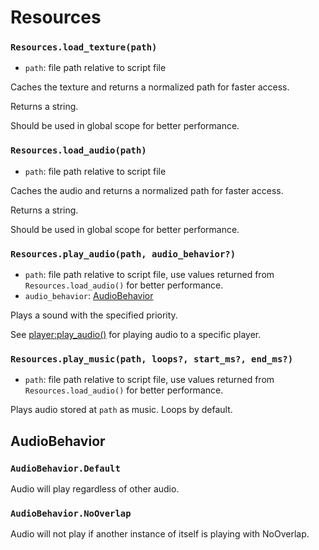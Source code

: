 # Resources

### `Resources.load_texture(path)`

- `path`: file path relative to script file

Caches the texture and returns a normalized path for faster access.

Returns a string.

Should be used in global scope for better performance.

### `Resources.load_audio(path)`

- `path`: file path relative to script file

Caches the audio and returns a normalized path for faster access.

Returns a string.

Should be used in global scope for better performance.

### `Resources.play_audio(path, audio_behavior?)`

- `path`: file path relative to script file, use values returned from `Resources.load_audio()` for better performance.
- `audio_behavior`: [AudioBehavior](#audiobehavior)

Plays a sound with the specified priority.

See [player:play_audio()](/client/lua-api/entity-api/player#playerplay_audiopath-audio_behavior) for playing audio to a specific player.

### `Resources.play_music(path, loops?, start_ms?, end_ms?)`

- `path`: file path relative to script file, use values returned from `Resources.load_audio()` for better performance.

Plays audio stored at `path` as music. Loops by default.

## AudioBehavior

### `AudioBehavior.Default`

Audio will play regardless of other audio.

### `AudioBehavior.NoOverlap`

Audio will not play if another instance of itself is playing with NoOverlap.
